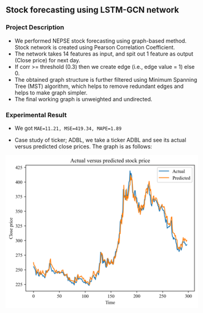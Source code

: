 ## Stock forecasting using LSTM-GCN network

### Project Description
- We performed NEPSE stock forecasting using graph-based method. Stock network is created using Pearson Correlation Coefficient. 
- The network takes 14 features as input, and spit out 1 feature as output (Close price) for next day.
- If corr >= threshold (0.3) then we create edge (i.e., edge value = 1) else 0.
- The obtained graph structure is further filtered using Minimum Spanning Tree (MST) algorithm, which helps to remove redundant edges and helps to make graph simpler.
- The final working graph is unweighted and undirected.

### Experimental Result
- We got `MAE=11.21, MSE=419.34, MAPE=1.89`

- Case study of ticker; ADBL, we take a ticker ADBL and see its actual versus predicted close prices. The graph is as follows:

![alt text](0_last_model_pred_and_target_price_plot_2025-04-18_12-49-34.png)
